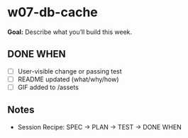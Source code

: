 ﻿# w07-db-cache

**Goal:** Describe what you’ll build this week.

## DONE WHEN
- [ ] User-visible change or passing test
- [ ] README updated (what/why/how)
- [ ] GIF added to /assets

## Notes
- Session Recipe: SPEC → PLAN → TEST → DONE WHEN
